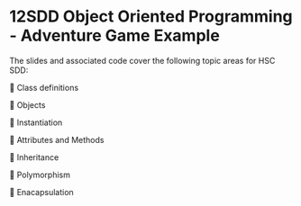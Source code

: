 # 12SDD Object Oriented Programming - Adventure Game Example

The slides and associated code cover the following topic areas for HSC SDD:

  🔷 Class definitions
  
  🔷 Objects
  
  🔷 Instantiation
  
  🔷 Attributes and Methods
  
  🔷 Inheritance
  
  🔷 Polymorphism
  
  🔷 Enacapsulation
 
